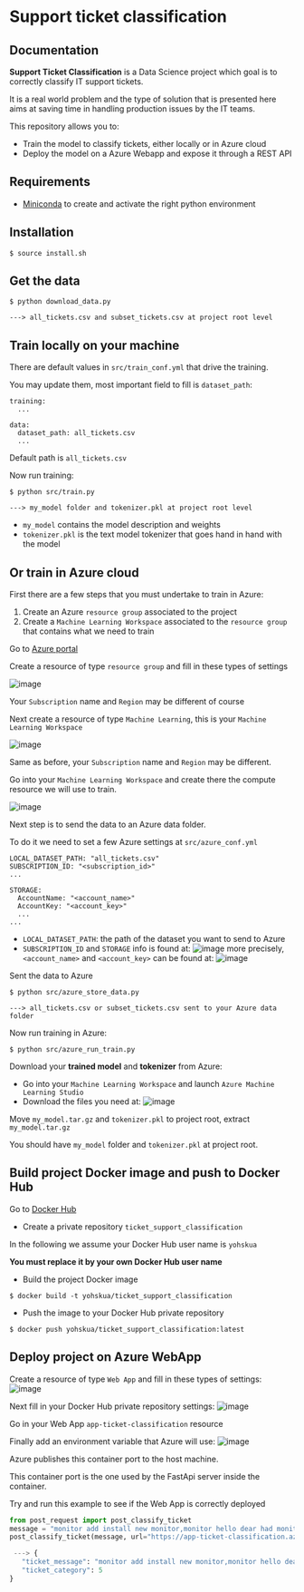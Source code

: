 # Support ticket classification

## Documentation

**Support Ticket Classification** is a Data Science project which goal is 
to correctly classify IT support tickets. 

It is a real world problem and the type of solution that is presented here aims
 at saving time in handling production issues by the IT teams.

This repository allows you to:
- Train the model to classify tickets, either locally or in Azure cloud
- Deploy the model on a Azure Webapp and expose it through a REST API

## Requirements
 
 - [Miniconda](https://docs.conda.io/en/latest/miniconda.html) to create 
 and activate the right python environment
 

## Installation
 
 ```console
 $ source install.sh
 ```
 
## Get the data

 ```console
 $ python download_data.py
 
 ---> all_tickets.csv and subset_tickets.csv at project root level
 ```
 
## Train locally on your machine

There are default values in ```src/train_conf.yml``` that drive the training.

You may update them, most important field to fill is ```dataset_path```:
```
training:
  ...

data:
  dataset_path: all_tickets.csv
  ...
```
Default path is ```all_tickets.csv```

Now run training:
 ```console
 $ python src/train.py
 
 ---> my_model folder and tokenizer.pkl at project root level
 ```
 - ```my_model``` contains the model description and weights
 - ```tokenizer.pkl``` is the text model tokenizer that goes hand in hand with the model  



## Or train in Azure cloud

First there are a few steps that you must undertake to train in Azure:
1) Create an Azure ```resource group``` associated to the project
2) Create a ```Machine Learning Workspace``` associated to the ```resource group``` that contains what we need to train
 

Go to [Azure portal](https://portal.azure.com/)

Create a resource of type ```resource group``` and fill in these 
types of settings
 
![image](readme_images/resource_group.png)

Your ```Subscription``` name and ```Region``` may be different of course

Next create a resource of type ```Machine Learning```, this is your ```Machine Learning Workspace```

![image](readme_images/machine_learning_workspace.png)

Same as before, your ```Subscription``` name and ```Region``` may be different.

Go into your ```Machine Learning Workspace``` and create there the compute 
resource we will use to train.

![image](readme_images/compute.png)

Next step is to send the data to an Azure data folder. 

To do it we need to set a few Azure settings at ```src/azure_conf.yml```

```
LOCAL_DATASET_PATH: "all_tickets.csv"
SUBSCRIPTION_ID: "<subscription_id>"
...

STORAGE:
  AccountName: "<account_name>"
  AccountKey: "<account_key>"
  ...
...
```
- ```LOCAL_DATASET_PATH```: the path of the dataset you want to send to Azure
- ```SUBSCRIPTION_ID``` and ```STORAGE``` info is found at:
![image](readme_images/subscription_storage_info.png)
more precisely, ```<account_name>``` and ```<account_key>``` can be found at:
![image](readme_images/account_name_key.png)


Sent the data to Azure
 ```console
 $ python src/azure_store_data.py
 
 ---> all_tickets.csv or subset_tickets.csv sent to your Azure data folder
 ```
 
Now run training in Azure:
 ```console
 $ python src/azure_run_train.py
 ```
 
Download your **trained model** and **tokenizer** from Azure:
- Go into your ```Machine Learning Workspace``` and launch 
```Azure Machine Learning Studio```
- Download the files you need at:
![image](readme_images/download_trained_model.png)

 Move ```my_model.tar.gz``` and ```tokenizer.pkl``` to project root, 
 extract ```my_model.tar.gz```
 
 You should have ```my_model``` folder and ```tokenizer.pkl``` 
 at project root.
 
## Build project Docker image and push to Docker Hub

Go to [Docker Hub](https://hub.docker.com/repositories)

- Create a private repository ```ticket_support_classification```

In the following we assume your Docker Hub user name is ```yohskua```

**You must replace it by your own Docker Hub user name**

- Build the project Docker image
 ```console
 $ docker build -t yohskua/ticket_support_classification
 ```
 
 - Push the image to your Docker Hub private repository
 ```console
 $ docker push yohskua/ticket_support_classification:latest
 ```

## Deploy project on Azure WebApp

Create a resource of type ```Web App``` and fill in these 
types of settings:
![image](readme_images/webapp_settings.png)

Next fill in your Docker Hub private repository settings:
![image](readme_images/docker_hub_settings.png)


Go in your Web App ```app-ticket-classification``` resource

Finally add an environment variable that Azure will use:
![image](readme_images/webapp_environment_variable.png)
  
 
Azure publishes this container port to the host machine. 

This container port is the one used by the FastApi server inside the container.

Try and run this example to see if the Web App is correctly deployed
 
 ```python
from post_request import post_classify_ticket
message = "monitor add install new monitor,monitor hello dear had monitor discussed he told leave tower give thank"
post_classify_ticket(message, url="https://app-ticket-classification.azurewebsites.net")
 
  ---> {
    "ticket_message": "monitor add install new monitor,monitor hello dear had monitor discussed he told leave tower give thank",
    "ticket_category": 5
}
 ```
 


